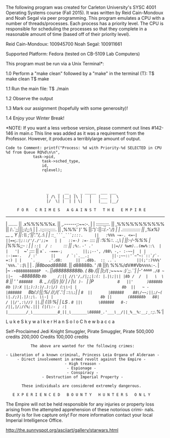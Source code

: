 The following program was created for Carleton University's SYSC 4001 Operating Systems course (Fall 2015). It was written by Reid Cain-Mondoux and Noah Segal via peer programming. This program emulates a CPU with a number of threads/processes. Each process has a priority level. The CPU is responsible
for scheduling the processes so that they complete in a reasonable amount of time (based off of their priority level).

Reid Cain-Mondoux: 100945700  Noah Segal: 100911661

Supported Platform: Fedora (tested on CB-5109 Lab Computers)

This program must be run via a Unix Terminal*:

1.0 Perform a "make clean" followed by a "make" in the terminal (T):
      T$ make clean
      T$ make

1.1 Run the main file:
      T$ ./main

1.2 Observe the output

1.3 Mark our assignment (hopefully with some generosity)!

1.4 Enjoy your Winter Break!

*NOTE: If you want a less verbose version, please comment out lines #142-146 in main.c
	This line was added as it was a requirement from the Professor.
	However, it produces a terriblylarge amount of output.
	
	Code to Comment: printf("Process: %d with Priority-%d SELECTED in CPU %d from Queue RQ%d\n\n",
 			 	task->pid,
 			        task->sched_type,
 			        id,
 			        rqlevel);
	



                      _    _  __  _  _ _____  ___ ___
                      | /\ | |__| |\ |   |   |___ |  \
                      |/  \| |  | | \|   |   |___ |__/

         F O R   C R I M E S   A G A I N S T   T H E   E M P I R E
 ________________________  _________________________  _______________________
|        .......         ||      .x%%%%%%x.         ||  ,.------;:~~:-.      |
|      ::::::;;::.       ||     ,%%%%%%%%%%%        || /:.\`;;|||;:/;;:\     |
|    .::;::::;::::.      ||    ,%%%'  )'  \%        ||:')\`:\||::/.-_':/)    |
|   .::::::::::::::      ||   ,%x%) __   _ Y        ||`:`\\\ ;'||'.''/,.:\   |
|   ::`_```_```;:::.     ||   :%%% ~=-. <=~|        ||==`;.:`|;::/'/./';;=   |
|   ::=-) :=-`  ::::     ||   :%%::. .:,\  |        ||:-/-%%% | |%%%;;_- _:  |
| `::|  / :     `:::     ||   `;%:`\. `-' .'        ||=// %wm)..(mw%`_ :`:\  |
|   '|  `~'     ;:::     ||    ``x`. -===-;         ||;;--', /88\ -,- :-~~|  |
|    :-:==-.   / :'      ||     / `:`.__.;          ||-;~~::'`~^~:`::`/`-=:) |
|    `. _    .'.d8:      ||  .d8b.  :: ..`.         ||(;':)%%%' `%%%.`:``:)\ |
| _.  |88bood88888._     || d88888b.  '  /8         ||(\ %%%/dV##Vb`%%%%:`-. |
|~  `-+8888888888P  `-. _||d888888888b. ( 8b       /|| |);/( ;~~~~ :)\`;;.``\|
|-'     ~~^^^^~~  `./8 ~ ||~   ~`888888b  `8b     /:|| //\'/,/|;;|:(: |.|\;|\|
|8b /  /  |   \  \  `8   ||  ' ' `888888   `8. _ /:/||/) |(/ | / \|\\`( )- ` |
|P        `          8   ||'      )88888b   8b |):X ||;):):)/.):|/) (`:`\\`-`|
|                    8b  ||   ~ - |888888   `8b/:/:\||;%/ //;/(\`.':| ::`\\;`|
|                    `8  ||       |888888    88\/~~;||;/~( \|./;)|.|):;\. \\-|
|                     8b ||       (888888b   88|  / ||/',:\//) ||`.|| (:\)):%|
| LS      .           `8 ||\       \888888   8-:   /||,|/;/(%;.||| (|(\:- ; :|
|________/_\___________8_||_\_______\88888_.'___\__/||_%__%:__;_:`_;_:_.\%_`_|

L u k e  S k y w a l k e r      H a n   S o l o          C h e w b a c c a

Self-Proclaimed Jedi Knight     Smuggler, Pirate         Smuggler, Pirate
     500,000 credits            200,000 Credits          100,000 credits

               The above are wanted for the following crimes:

    - Liberation of a known criminal, Princess Leia Organa of Alderaan -
         - Direct involvement in armed revolt against the Empire -
                              - High treason -
                               - Espionage -
                               - Conspiracy -
                    - Destruction of Imperial Property -

           These individuals are considered extremely dangerous.

       E X P E R I E N C E D   B O U N T Y   H U N T E R S   O N L Y

  The Empire will not  be held  responsible  for any  injuries or property
  loss arising from the  attempted apprehension of these  notorious crimi-
  nals. Bounty is for live capture only! For more information contact your
  local Imperial Intelligence Office.
  
  http://the.sunnyspot.org/asciiart/gallery/starwars.html
